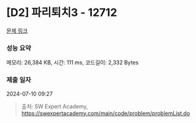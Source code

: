 # [D2] 파리퇴치3 - 12712 

[문제 링크](https://swexpertacademy.com/main/code/problem/problemDetail.do?contestProbId=AXuARWAqDkQDFARa) 

### 성능 요약

메모리: 26,384 KB, 시간: 111 ms, 코드길이: 2,332 Bytes

### 제출 일자

2024-07-10 09:27



> 출처: SW Expert Academy, https://swexpertacademy.com/main/code/problem/problemList.do